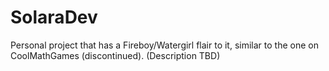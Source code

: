 # SolaraDev
Personal project that has a Fireboy/Watergirl flair to it, similar to the one on CoolMathGames (discontinued).
(Description TBD)
